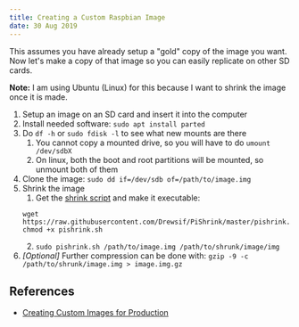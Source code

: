 ```yaml
---
title: Creating a Custom Raspbian Image
date: 30 Aug 2019
---
```


This assumes you have already setup a "gold" copy of the image you
want. Now let's make a copy of that image so you can easily replicate
on other SD cards.

**Note:** I am using Ubuntu (Linux) for this because I want to shrink the image
once it is made.

1. Setup an image on an SD card and  insert it into the computer
1. Install needed  software: `sudo apt install parted`
1. Do `df -h` or `sudo fdisk -l` to see what new mounts are there
    1. You cannot copy a mounted drive, so you will have to do `umount /dev/sdbX`
    1. On linux, both the boot and root partitions will be mounted, so unmount both of them
1. Clone the image: `sudo dd if=/dev/sdb of=/path/to/image.img`
1. Shrink the image
    1. Get the [shrink script](https://github.com/Drewsif/PiShrink) and make it executable:
    ```
    wget  https://raw.githubusercontent.com/Drewsif/PiShrink/master/pishrink.sh
    chmod +x pishrink.sh
    ```
    2. `sudo pishrink.sh /path/to/image.img /path/to/shrunk/image/img`
1. *[Optional]* Further compression can be done with: `gzip -9 -c /path/to/shrunk/image.img > image.img.gz`

## References

- [Creating Custom Images for Production](https://medium.com/platformer-blog/creating-a-custom-raspbian-os-image-for-production-3fcb43ff3630)
